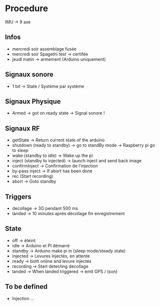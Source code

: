 
# Procedure

IMU -> 9 axe

## Infos

- mercredi soir assemblage fusée
- mercredi soir Spagethi test -> certifée
- jeudi matin -> armement (Arduino uniquement)

## Signaux sonore

- 1 bit -> State / Système par système

## Signaux Physique

- Armed -> got on ready state -> Signal sonore !

## Signaux RF

- getState -> Return current state of the arduino
- shutdown (ready to standby) -> go to standBy mode -> Raspberry pi go to sleep
- wake (standby to idle) -> Wake up the pi
- inject (standby to injected) -> launch inject and send back image
- confirmInject -> Confirmation de l'injection
- by-pass inject -> If abort has been done
- rec (Start recording)
- abort -> Goto standby

## Triggers

- decollage -> 3G pendant 500 ms
- landed -> 10 minutes après décollage fin enregistrement

## State

- off -> éteint
- idle -> Arduino et PI démarré
- standby -> Arduino make pi in (sleep mode/steady state)
- injected -> Levures injectés, en attente 
- ready -> both online and levure injectés
- recording -> Start detecting decollage
- landed -> When landed triggered -> emit GPS / (son)

## To be defined

- Injection ...
